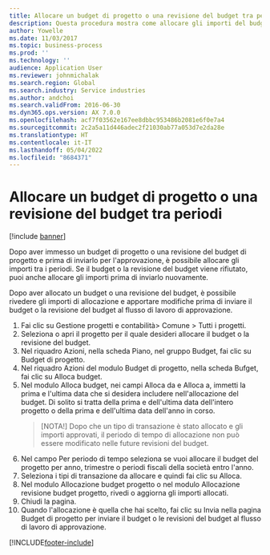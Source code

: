 ```yaml
---
title: Allocare un budget di progetto o una revisione del budget tra periodi
description: Questa procedura mostra come allocare gli importi del budget di progetto sui periodi.
author: Yowelle
ms.date: 11/03/2017
ms.topic: business-process
ms.prod: ''
ms.technology: ''
audience: Application User
ms.reviewer: johnmichalak
ms.search.region: Global
ms.search.industry: Service industries
ms.author: andchoi
ms.search.validFrom: 2016-06-30
ms.dyn365.ops.version: AX 7.0.0
ms.openlocfilehash: acf7f03562e167ee8dbbc953486b2081e6f0e7a4
ms.sourcegitcommit: 2c2a5a11d446adec2f21030ab77a053d7e2da28e
ms.translationtype: HT
ms.contentlocale: it-IT
ms.lasthandoff: 05/04/2022
ms.locfileid: "8684371"
---
```

# <a name="allocate-a-project-budget-or-budget-revision-across-periods"></a>Allocare un budget di progetto o una revisione del budget tra periodi

[!include [banner](../../includes/banner.md)]

Dopo aver immesso un budget di progetto o una revisione del budget di progetto e prima di inviarlo per l'approvazione, è possibile allocare gli importi tra i periodi. Se il budget o la revisione del budget viene rifiutato, puoi anche allocare gli importi prima di inviarlo nuovamente. 

Dopo aver allocato un budget o una revisione del budget, è possibile rivedere gli importi di allocazione e apportare modifiche prima di inviare il budget o la revisione del budget al flusso di lavoro di approvazione. 

1. Fai clic su Gestione progetti e contabilità> Comune > Tutti i progetti. 
2. Seleziona o apri il progetto per il quale desideri allocare il budget o la revisione del budget. 
3. Nel riquadro Azioni, nella scheda Piano, nel gruppo Budget, fai clic su Budget di progetto. 
4. Nel riquadro Azioni del modulo Budget di progetto, nella scheda Bufget, fai clic su Alloca budget. 
5. Nel modulo Alloca budget, nei campi Alloca da e Alloca a, immetti la prima e l'ultima data che si desidera includere nell'allocazione del budget. Di solito si tratta della prima e dell'ultima data dell'intero progetto o della prima e dell'ultima data dell'anno in corso.  
   > [NOTA!] Dopo che un tipo di transazione è stato allocato e gli importi approvati, il periodo di tempo di allocazione non può essere modificato nelle future revisioni del budget. 
6. Nel campo Per periodo di tempo seleziona se vuoi allocare il budget del progetto per anno, trimestre o periodi fiscali della società entro l'anno.
7. Seleziona i tipi di transazione da allocare e quindi fai clic su Alloca. 
8. Nel modulo Allocazione budget progetto o nel modulo Allocazione revisione budget progetto, rivedi o aggiorna gli importi allocati. 
9. Chiudi la pagina.
10. Quando l'allocazione è quella che hai scelto, fai clic su Invia nella pagina Budget di progetto per inviare il budget o le revisioni del budget al flusso di lavoro di approvazione.  




[!INCLUDE[footer-include](../../includes/footer-banner.md)]